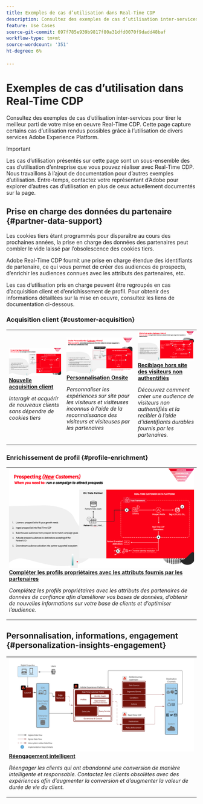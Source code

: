 ```yaml
---
title: Exemples de cas d’utilisation dans Real-Time CDP
description: Consultez des exemples de cas d’utilisation inter-services pour tirer le meilleur parti de votre mise en oeuvre Real-Time CDP.
feature: Use Cases
source-git-commit: 697f785e939b9817f80a31dfd0070f9dadd48baf
workflow-type: tm+mt
source-wordcount: '351'
ht-degree: 6%

---
```


# Exemples de cas d’utilisation dans Real-Time CDP

Consultez des exemples de cas d’utilisation inter-services pour tirer le meilleur parti de votre mise en oeuvre Real-Time CDP. Cette page capture certains cas d’utilisation rendus possibles grâce à l’utilisation de divers services Adobe Experience Platform.

>[!IMPORTANT]
>
>Les cas d’utilisation présentés sur cette page sont un sous-ensemble des cas d’utilisation d’entreprise que vous pouvez réaliser avec Real-Time CDP. Nous travaillons à l’ajout de documentation pour d’autres exemples d’utilisation. Entre-temps, contactez votre représentant d’Adobe pour explorer d’autres cas d’utilisation en plus de ceux actuellement documentés sur la page.

## Prise en charge des données du partenaire {#partner-data-support}

Les cookies tiers étant programmés pour disparaître au cours des prochaines années, la prise en charge des données des partenaires peut combler le vide laissé par l’obsolescence des cookies tiers.

Adobe Real-Time CDP fournit une prise en charge étendue des identifiants de partenaire, ce qui vous permet de créer des audiences de prospects, d’enrichir les audiences connues avec les attributs des partenaires, etc.

Les cas d’utilisation pris en charge peuvent être regroupés en cas d’acquisition client et d’enrichissement de profil. Pour obtenir des informations détaillées sur la mise en oeuvre, consultez les liens de documentation ci-dessous.

### Acquisition client {#customer-acquisition}

<table style="margin-top: 0 !important">
<tr>
  <td>
    <a href="../partner-data/prospecting.md">
      <img alt="Interagir et acquérir de nouveaux clients sans dépendre de cookies tiers" src="/help/rtcdp/assets/partner-data/prospecting/prospecting-use-case-overview.png" />
    </a>
    <div>
      <a href="../partner-data/prospecting.md">
    <strong>Nouvelle acquisition client</strong>
    </a>
    </div>
    <p>
    <em>Interagir et acquérir de nouveaux clients sans dépendre de cookies tiers</em>
    <p>
  </td>
  <td>
    <a href="../partner-data/onsite-personalization.md">
      <img alt="Personnaliser les expériences sur site pour les visiteurs inconnus à l’aide de la reconnaissance des visiteurs avec l’aide de partenaires" src="/help/rtcdp/assets/partner-data/onsite-personalization/onsite-personalization-overview.png" />
    </a>
    <div>
      <a href="../partner-data/onsite-personalization.md">
    <strong>Personnalisation Onsite</strong>
    </a>
    </div>
    <p>
    <em>Personnaliser les expériences sur site pour les visiteurs et visiteuses inconnus à l’aide de la reconnaissance des visiteurs et visiteuses par les partenaires</em>
    <p>
  </td>
  <td>
    <a href="../partner-data/offsite-retargeting.md">
      <img alt="Découvrez comment créer une audience de visiteurs non authentifiés et la recibler à l’aide d’identifiants durables fournis par les partenaires." src="../assets/offsite-retargeting/header.png" />
    </a>
    <div>
      <a href="../partner-data/offsite-retargeting.md">
    <strong>Reciblage hors site des visiteurs non authentifiés</strong>
    </a>
    </div>
    <p>
    <em>Découvrez comment créer une audience de visiteurs non authentifiés et la recibler à l’aide d’identifiants durables fournis par les partenaires.</em>
    <p>
  </td>
  </tr>
  </table>

### Enrichissement de profil {#profile-enrichment}

<table style="margin-top: 0 !important">
<tr>
  <td>
    <a href="../partner-data/prospecting.md">
      <img alt="Complémenter les profils propriétaires avec des attributs fournis par le partenaire" src="/help/rtcdp/assets/partner-data/prospecting/prospecting-use-case-overview.png" />
    </a>
    <div>
      <a href="../partner-data/prospecting.md">
    <strong>Compléter les profils propriétaires avec les attributs fournis par les partenaires</strong>
    </a>
    </div>
    <p>
    <em>Complétez les profils propriétaires avec les attributs des partenaires de données de confiance afin d’améliorer vos bases de données, d’obtenir de nouvelles informations sur votre base de clients et d’optimiser l’audience.</em>
    <p>
  </td>
  </tr>
  </table>

## Personnalisation, informations, engagement {#personalization-insights-engagement}

<table style="margin-top: 0 !important">
<tr>
  <td>
    <a href="/help/rtcdp/use-case-guides/intelligent-re-engagement/intelligent-re-engagement.md">
      <img alt="Complémenter les profils propriétaires avec des attributs fournis par le partenaire" src="/help/rtcdp/use-case-guides/intelligent-re-engagement/images/step-by-step.png" />
    </a>
    <div>
      <a href="../partner-data/prospecting.md">
    <strong>Réengagement intelligent</strong>
    </a>
    </div>
    <p>
    <em>Réengager les clients qui ont abandonné une conversion de manière intelligente et responsable. Contactez les clients obsolètes avec des expériences afin d’augmenter la conversion et d’augmenter la valeur de durée de vie du client.</em>
    <p>
  </td>
  </tr>
  </table>
